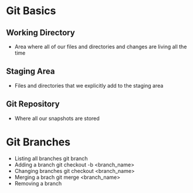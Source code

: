 # Git Basics
## Working Directory
- Area where all of our files and directories and changes are living all the time

## Staging Area
- Files and directories that we explicitly add to the staging area

## Git Repository
- Where all our snapshots are stored


# Git Branches
- Listing all branches
  git branch 
- Adding a branch
  git checkout -b <branch_name>
- Changing branches
  git checkout <branch_name>
- Merging a brach
  git merge <branch_name>
- Removing a branch